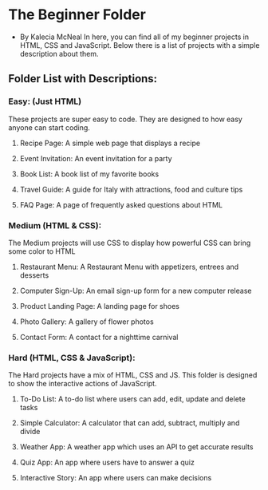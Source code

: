 # The Beginner Folder 
- By Kalecia McNeal 
In here, you can find all of my beginner projects in HTML, CSS and JavaScript. Below there is a list of projects with a simple description about them. 

## Folder List with Descriptions:

### Easy: (Just HTML)
These projects are super easy to code. They are designed to how easy anyone can start coding.

1. Recipe Page: A simple web page that displays a recipe 

2. Event Invitation: An event invitation for a party

3. Book List: A book list of my favorite books 

4. Travel Guide: A guide for Italy with attractions, food and culture tips 

5. FAQ Page: A page of frequently asked questions about HTML


### Medium (HTML & CSS):
The Medium projects will use CSS to display how powerful CSS can bring some color to HTML

1. Restaurant Menu: A Restaurant Menu with appetizers, entrees and desserts

2. Computer Sign-Up: An email sign-up form for a new computer release 

3. Product Landing Page: A landing page for shoes 

4. Photo Gallery: A gallery of flower photos 

5. Contact Form: A contact for a nighttime carnival


### Hard (HTML, CSS & JavaScript):
The Hard projects have a mix of HTML, CSS and JS. This folder is designed to show the interactive actions of JavaScript. 

1. To-Do List: A to-do list where users can add, edit, update and delete tasks

2. Simple Calculator: A calculator that can add, subtract, multiply and divide

3. Weather App: A weather app which uses an API to get accurate results 

4. Quiz App: An app where users have to answer a quiz 

5. Interactive Story: An app where users can make decisions 